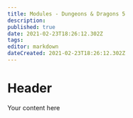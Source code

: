 ```yaml
---
title: Modules - Dungeons & Dragons 5
description: 
published: true
date: 2021-02-23T18:26:12.302Z
tags: 
editor: markdown
dateCreated: 2021-02-23T18:26:12.302Z
---
```


# Header
Your content here